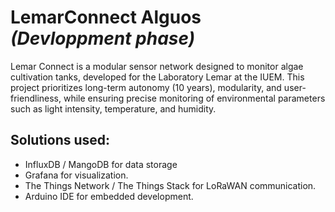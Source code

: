 # LemarConnect Alguos *(Devloppment phase)*

Lemar Connect is a modular sensor network designed to monitor algae cultivation tanks, developed for the Laboratory Lemar at the IUEM. This project prioritizes long-term autonomy (10 years), modularity, and user-friendliness, while ensuring precise monitoring of environmental parameters such as light intensity, temperature, and humidity.

## Solutions used:

- InfluxDB / MangoDB for data storage
- Grafana for visualization.
- The Things Network / The Things Stack for LoRaWAN communication.
- Arduino IDE for embedded development.
